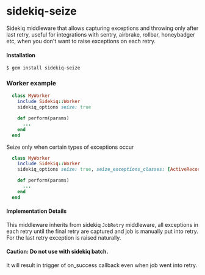# sidekiq-seize

Sidekiq middleware that allows capturing exceptions and throwing only after last retry, useful for integrations with sentry, airbrake, rollbar, honeybadger etc, when you don't want to raise exceptions on each retry.

#### Installation

```
$ gem install sidekiq-seize
```

### Worker example

``` ruby
  class MyWorker
    include Sidekiq::Worker
    sidekiq_options seize: true

    def perform(params)
      ...
    end
  end
```


Seize only when certain types of exceptions occur

``` ruby
  class MyWorker
    include Sidekiq::Worker
    sidekiq_options seize: true, seize_exceptions_classes: [ActiveRecord::Deadlocked]

    def perform(params)
      ...
    end
  end
```

#### Implementation Details

This middleware inherits from sidekiq `JobRetry` middleware, all exceptions in each retry until the final retry are captured and job is manually put into retry. For the last retry exception is raised naturally.

#### Caution: Do not use with sidekiq batch.
It will result in trigger of on_success callback even when job went into retry.